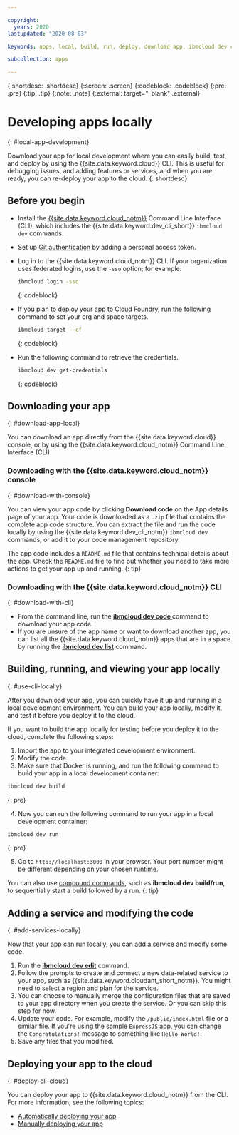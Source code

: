 ```yaml
---

copyright:
  years: 2020
lastupdated: "2020-08-03"

keywords: apps, local, build, run, deploy, download app, ibmcloud dev code

subcollection: apps

---
```


{:shortdesc: .shortdesc}
{:screen: .screen}
{:codeblock: .codeblock}
{:pre: .pre}
{:tip: .tip}
{:note: .note}
{:external: target="_blank" .external}

# Developing apps locally
{: #local-app-development}

Download your app for local development where you can easily build, test, and deploy by using the {{site.data.keyword.cloud}} CLI. This is useful for debugging issues, and adding features or services, and when you are ready, you can re-deploy your app to the cloud.
{: shortdesc}

## Before you begin

* Install the [{{site.data.keyword.cloud_notm}}](/docs/cli?topic=cli-getting-started) Command Line Interface (CLI), which includes the {{site.data.keyword.dev_cli_short}} `ibmcloud dev` commands.
* Set up [Git authentication](/docs/services/ContinuousDelivery?topic=ContinuousDelivery-git_working#git_authentication) by adding a personal access token.
* Log in to the {{site.data.keyword.cloud_notm}} CLI. If your organization uses federated logins, use the `-sso` option; for example:
  ```bash
  ibmcloud login -sso
  ```
  {: codeblock}

* If you plan to deploy your app to Cloud Foundry, run the following command to set your org and space targets.
  ```bash
  ibmcloud target --cf
  ```
  {: codeblock}

* Run the following command to retrieve the credentials.
  ```bash
  ibmcloud dev get-credentials
  ```
  {: codeblock}

## Downloading your app
{: #download-app-local}

You can download an app directly from the {{site.data.keyword.cloud}} console, or by using the {{site.data.keyword.cloud_notm}} Command Line Interface (CLI).

### Downloading with the {{site.data.keyword.cloud_notm}} console
{: #download-with-console}

You can view your app code by clicking **Download code** on the App details page of your app. Your code is downloaded as a `.zip` file that contains the complete app code structure. You can extract the file and run the code locally by using the {{site.data.keyword.dev_cli_notm}} `ibmcloud dev` commands, or add it to your code management repository.

The app code includes a `README.md` file that contains technical details about the app. Check the `README.md` file to find out whether you need to take more actions to get your app up and running.
{: tip}

### Downloading with the {{site.data.keyword.cloud_notm}} CLI
{: #download-with-cli}

* From the command line, run the [**ibmcloud dev code <APPNAME>**](/docs/cli?topic=cli-idt-cli#code) command to download your app code.
* If you are unsure of the app name or want to download another app, you can list all the {{site.data.keyword.cloud_notm}} apps that are in a space by running the [**ibmcloud dev list**](/docs/cli?topic=cli-idt-cli#list) command.

## Building, running, and viewing your app locally
{: #use-cli-locally}

After you download your app, you can quickly have it up and running in a local development environment. You can build your app locally, modify it, and test it before you deploy it to the cloud.

If you want to build the app locally for testing before you deploy it to the cloud, complete the following steps:

1. Import the app to your integrated development environment.
2. Modify the code.
3. Make sure that Docker is running, and run the following command to build your app in a local development container:
  ```bash
  ibmcloud dev build
  ```
  {: pre}

4. Now you can run the following command to run your app in a local development container:
  ```bash
  ibmcloud dev run
  ```
  {: pre}

5. Go to `http://localhost:3000` in your browser. Your port number might be different depending on your chosen runtime.

You can also use [compound commands](/docs/cli?topic=cli-idt-cli#compound), such as **ibmcloud dev build/run**, to sequentially start a build followed by a run.
{: tip}

## Adding a service and modifying the code
{: #add-services-locally}

Now that your app can run locally, you can add a service and modify some code. 

1. Run the [**ibmcloud dev edit**](/docs/cli?topic=cli-idt-cli#edit) command.
2. Follow the prompts to create and connect a new data-related service to your app, such as {{site.data.keyword.cloudant_short_notm}}. You might need to select a region and plan for the service.
3. You can choose to manually merge the configuration files that are saved to your app directory when you create the service. Or you can skip this step for now.
4. Update your code. For example, modify the `/public/index.html` file or a similar file. If you're using the sample `ExpressJS` app, you can change the `Congratulations!` message to something like `Hello World!`.
5. Save any files that you modified.

## Deploying your app to the cloud
{: #deploy-cli-cloud}

You can deploy your app to {{site.data.keyword.cloud_notm}} from the CLI. For more information, see the following topics:

* [Automatically deploying your app](/docs/apps?topic=apps-deploying-apps#deploying-your-app-automatically)
* [Manually deploying your app](/docs/apps?topic=apps-deploying-apps#deploying-your-app-manually)
